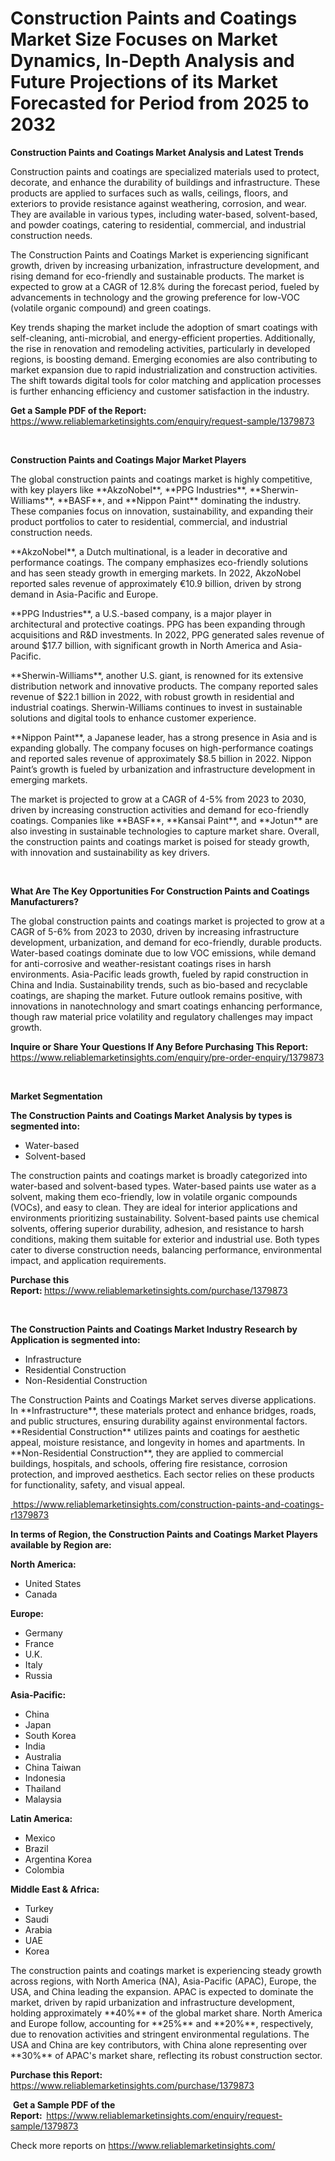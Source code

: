 <p><h1>Construction Paints and Coatings Market Size Focuses on Market Dynamics, In-Depth Analysis and Future Projections of its Market Forecasted for Period from 2025 to 2032</h1></p><p><strong>Construction Paints and Coatings Market Analysis and Latest Trends</strong></p>
<p><p>Construction paints and coatings are specialized materials used to protect, decorate, and enhance the durability of buildings and infrastructure. These products are applied to surfaces such as walls, ceilings, floors, and exteriors to provide resistance against weathering, corrosion, and wear. They are available in various types, including water-based, solvent-based, and powder coatings, catering to residential, commercial, and industrial construction needs.</p><p>The Construction Paints and Coatings Market is experiencing significant growth, driven by increasing urbanization, infrastructure development, and rising demand for eco-friendly and sustainable products. The market is expected to grow at a CAGR of 12.8% during the forecast period, fueled by advancements in technology and the growing preference for low-VOC (volatile organic compound) and green coatings.</p><p>Key trends shaping the market include the adoption of smart coatings with self-cleaning, anti-microbial, and energy-efficient properties. Additionally, the rise in renovation and remodeling activities, particularly in developed regions, is boosting demand. Emerging economies are also contributing to market expansion due to rapid industrialization and construction activities. The shift towards digital tools for color matching and application processes is further enhancing efficiency and customer satisfaction in the industry.</p></p>
<p><strong>Get a Sample PDF of the Report:&nbsp;</strong> <a href="https://www.reliablemarketinsights.com/enquiry/request-sample/1379873?utm_campaign=2136&utm_medium=2&utm_source=Github&utm_content=ia&utm_term=24012025&utm_id=construction-paints-and-coatings">https://www.reliablemarketinsights.com/enquiry/request-sample/1379873</a></p>
<p>&nbsp;</p>
<p><strong>Construction Paints and Coatings Major Market Players</strong></p>
<p><p>The global construction paints and coatings market is highly competitive, with key players like **AkzoNobel**, **PPG Industries**, **Sherwin-Williams**, **BASF**, and **Nippon Paint** dominating the industry. These companies focus on innovation, sustainability, and expanding their product portfolios to cater to residential, commercial, and industrial construction needs.</p><p>**AkzoNobel**, a Dutch multinational, is a leader in decorative and performance coatings. The company emphasizes eco-friendly solutions and has seen steady growth in emerging markets. In 2022, AkzoNobel reported sales revenue of approximately €10.9 billion, driven by strong demand in Asia-Pacific and Europe.</p><p>**PPG Industries**, a U.S.-based company, is a major player in architectural and protective coatings. PPG has been expanding through acquisitions and R&D investments. In 2022, PPG generated sales revenue of around $17.7 billion, with significant growth in North America and Asia-Pacific.</p><p>**Sherwin-Williams**, another U.S. giant, is renowned for its extensive distribution network and innovative products. The company reported sales revenue of $22.1 billion in 2022, with robust growth in residential and industrial coatings. Sherwin-Williams continues to invest in sustainable solutions and digital tools to enhance customer experience.</p><p>**Nippon Paint**, a Japanese leader, has a strong presence in Asia and is expanding globally. The company focuses on high-performance coatings and reported sales revenue of approximately $8.5 billion in 2022. Nippon Paint’s growth is fueled by urbanization and infrastructure development in emerging markets.</p><p>The market is projected to grow at a CAGR of 4-5% from 2023 to 2030, driven by increasing construction activities and demand for eco-friendly coatings. Companies like **BASF**, **Kansai Paint**, and **Jotun** are also investing in sustainable technologies to capture market share. Overall, the construction paints and coatings market is poised for steady growth, with innovation and sustainability as key drivers.</p></p>
<p>&nbsp;</p>
<p><strong>What Are The Key Opportunities For Construction Paints and Coatings Manufacturers?</strong></p>
<p><p>The global construction paints and coatings market is projected to grow at a CAGR of 5-6% from 2023 to 2030, driven by increasing infrastructure development, urbanization, and demand for eco-friendly, durable products. Water-based coatings dominate due to low VOC emissions, while demand for anti-corrosive and weather-resistant coatings rises in harsh environments. Asia-Pacific leads growth, fueled by rapid construction in China and India. Sustainability trends, such as bio-based and recyclable coatings, are shaping the market. Future outlook remains positive, with innovations in nanotechnology and smart coatings enhancing performance, though raw material price volatility and regulatory challenges may impact growth.</p></p>
<p><strong>Inquire or Share Your Questions If Any Before Purchasing This Report:</strong> <a href="https://www.reliablemarketinsights.com/enquiry/pre-order-enquiry/1379873?utm_campaign=2136&utm_medium=2&utm_source=Github&utm_content=ia&utm_term=24012025&utm_id=construction-paints-and-coatings">https://www.reliablemarketinsights.com/enquiry/pre-order-enquiry/1379873</a></p>
<p>&nbsp;</p>
<p><strong>Market Segmentation</strong></p>
<p><strong>The Construction Paints and Coatings Market Analysis by types is segmented into:</strong></p>
<p><ul><li>Water-based</li><li>Solvent-based</li></ul></p>
<p><p>The construction paints and coatings market is broadly categorized into water-based and solvent-based types. Water-based paints use water as a solvent, making them eco-friendly, low in volatile organic compounds (VOCs), and easy to clean. They are ideal for interior applications and environments prioritizing sustainability. Solvent-based paints use chemical solvents, offering superior durability, adhesion, and resistance to harsh conditions, making them suitable for exterior and industrial use. Both types cater to diverse construction needs, balancing performance, environmental impact, and application requirements.</p></p>
<p><strong>Purchase this Report:&nbsp;</strong><a href="https://www.reliablemarketinsights.com/purchase/1379873?utm_campaign=2136&utm_medium=2&utm_source=Github&utm_content=ia&utm_term=24012025&utm_id=construction-paints-and-coatings">https://www.reliablemarketinsights.com/purchase/1379873</a></p>
<p>&nbsp;</p>
<p><strong>The Construction Paints and Coatings Market Industry Research by Application is segmented into:</strong></p>
<p><ul><li>Infrastructure</li><li>Residential Construction</li><li>Non-Residential Construction</li></ul></p>
<p><p>The Construction Paints and Coatings Market serves diverse applications. In **Infrastructure**, these materials protect and enhance bridges, roads, and public structures, ensuring durability against environmental factors. **Residential Construction** utilizes paints and coatings for aesthetic appeal, moisture resistance, and longevity in homes and apartments. In **Non-Residential Construction**, they are applied to commercial buildings, hospitals, and schools, offering fire resistance, corrosion protection, and improved aesthetics. Each sector relies on these products for functionality, safety, and visual appeal.</p></p>
<p><a href="https://www.reliablemarketinsights.com/construction-paints-and-coatings-r1379873?utm_campaign=2136&utm_medium=2&utm_source=Github&utm_content=ia&utm_term=24012025&utm_id=construction-paints-and-coatings">&nbsp;https://www.reliablemarketinsights.com/construction-paints-and-coatings-r1379873</a></p>
<p><strong>In terms of Region, the Construction Paints and Coatings Market Players available by Region are:</strong></p>
<p>
    <p> <strong> North America: </strong>
        <ul>
            <li>United States</li>
            <li>Canada</li>
        </ul>
        </p> 
    <p> <strong> Europe: </strong>
        <ul>
            <li>Germany</li>
            <li>France</li>
            <li>U.K.</li>
            <li>Italy</li>
            <li>Russia</li>
        </ul>
        </p> 
    <p> <strong> Asia-Pacific: </strong>
        <ul>
            <li>China</li>
            <li>Japan</li>
            <li>South Korea</li>
            <li>India</li>
            <li>Australia</li>
            <li>China Taiwan</li>
            <li>Indonesia</li>
            <li>Thailand</li>
            <li>Malaysia</li>
        </ul>
        </p> 
    <p> <strong> Latin America: </strong>
        <ul>
            <li>Mexico</li>
            <li>Brazil</li>
            <li>Argentina Korea</li>
            <li>Colombia</li>
        </ul>
        </p> 
    <p> <strong> Middle East & Africa: </strong>
        <ul>
            <li>Turkey</li>
            <li>Saudi</li>
            <li>Arabia</li>
            <li>UAE</li>
            <li>Korea</li>
        </ul>
    </p>
    </p>
<p><p>The construction paints and coatings market is experiencing steady growth across regions, with North America (NA), Asia-Pacific (APAC), Europe, the USA, and China leading the expansion. APAC is expected to dominate the market, driven by rapid urbanization and infrastructure development, holding approximately **40%** of the global market share. North America and Europe follow, accounting for **25%** and **20%**, respectively, due to renovation activities and stringent environmental regulations. The USA and China are key contributors, with China alone representing over **30%** of APAC's market share, reflecting its robust construction sector.</p></p>
<p><strong>Purchase this Report: </strong><a href="https://www.reliablemarketinsights.com/purchase/1379873?utm_campaign=2136&utm_medium=2&utm_source=Github&utm_content=ia&utm_term=24012025&utm_id=construction-paints-and-coatings">https://www.reliablemarketinsights.com/purchase/1379873</a></p>
<p>&nbsp;<strong>Get a Sample PDF of the Report:&nbsp;&nbsp;</strong><a href="https://www.reliablemarketinsights.com/enquiry/request-sample/1379873?utm_campaign=2136&utm_medium=2&utm_source=Github&utm_content=ia&utm_term=24012025&utm_id=construction-paints-and-coatings">https://www.reliablemarketinsights.com/enquiry/request-sample/1379873</a></p>
<p><strong></strong></p>
<p>Check more reports on <a href="https://www.reliablemarketinsights.com/?utm_campaign=2136&utm_medium=2&utm_source=Github&utm_content=ia&utm_term=24012025&utm_id=construction-paints-and-coatings">https://www.reliablemarketinsights.com/</a></p>